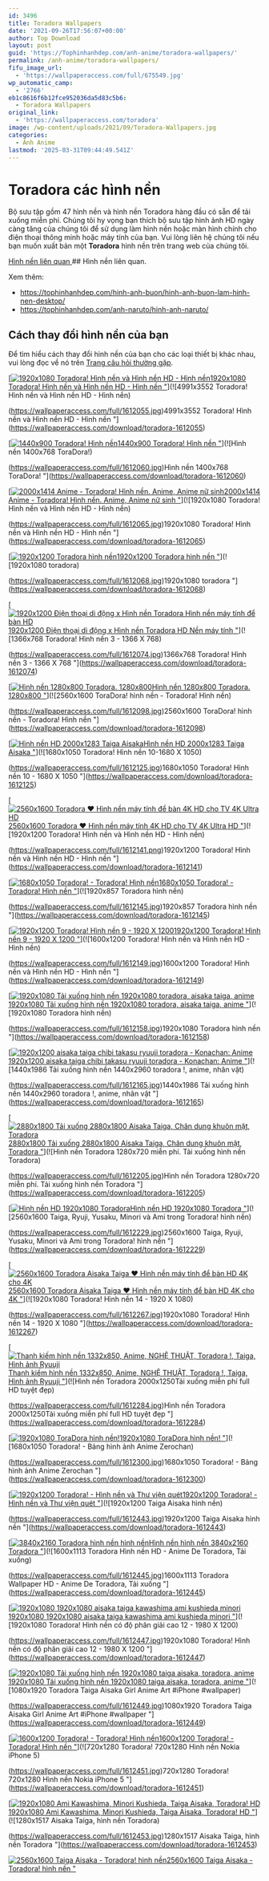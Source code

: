 ```yaml
---
id: 3496
title: Toradora Wallpapers
date: '2021-09-26T17:56:07+00:00'
author: Top Download
layout: post
guid: 'https://Tophinhanhdep.com/anh-anime/toradora-wallpapers/'
permalink: /anh-anime/toradora-wallpapers/
fifu_image_url:
  - 'https://wallpaperaccess.com/full/675549.jpg'
wp_automatic_camp:
  - '2766'
eb1c8616f6b12fce952036da5d83c5b6:
  - Toradora Wallpapers
original_link:
  - 'https://wallpaperaccess.com/toradora'
image: /wp-content/uploads/2021/09/Toradora-Wallpapers.jpg
categories:
  - Ảnh Anime
lastmod: '2025-03-31T09:44:49.541Z'
---
```

# Toradora các hình nền

Bộ sưu tập gồm 47 hình nền và hình nền Toradora hàng đầu có sẵn để tải xuống miễn phí. Chúng tôi hy vọng bạn thích bộ sưu tập hình ảnh HD ngày càng tăng của chúng tôi để sử dụng làm hình nền hoặc màn hình chính cho điện thoại thông minh hoặc máy tính của bạn. Vui lòng liên hệ chúng tôi nếu bạn muốn xuất bản một **Toradora** hình nền trên trang web của chúng tôi.

[Hình nền liên quan ](#related) ## Hình nền liên quan.

   
 Xem thêm:

   
- <https://tophinhanhdep.com/hinh-anh-buon/hinh-anh-buon-lam-hinh-nen-desktop/>
- <https://tophinhanhdep.com/anh-naruto/hinh-anh-naruto/>

## Cách thay đổi hình nền của bạn

Để tìm hiểu cách thay đổi hình nền của bạn cho các loại thiết bị khác nhau, vui lòng đọc về nó trên [Trang câu hỏi thường gặp](https://tophinhanhdep.com/faq/).

  
[[![1920x1080 Toradora!  Hình nền và Hình nền HD - Hình nền](https://wallpaperaccess.com/full/675549.jpg)1920x1080 Toradora! Hình nền và Hình nền HD - Hình nền "](https://wallpaperaccess.com/download/toradora-675549)](![4991x3552 Toradora!  Hình nền và Hình nền HD - Hình nền)

(https://wallpaperaccess.com/full/1612055.jpg)4991x3552 Toradora! Hình nền và Hình nền HD - Hình nền "](https://wallpaperaccess.com/download/toradora-1612055)

[[![1440x900 Toradora!  Hình nền](https://wallpaperaccess.com/full/1612059.png)1440x900 Toradora! Hình nền "](https://wallpaperaccess.com/download/toradora-1612059)](![Hình nền 1400x768 ToraDora!)

(https://wallpaperaccess.com/full/1612060.jpg)Hình nền 1400x768 ToraDora! "](https://wallpaperaccess.com/download/toradora-1612060)

[[![2000x1414 Anime - Toradora!  Hình nền.  Anime, Anime nữ sinh](https://wallpaperaccess.com/full/1612061.jpg)2000x1414 Anime - Toradora! Hình nền. Anime, Anime nữ sinh "](https://wallpaperaccess.com/download/toradora-1612061)](![1920x1080 Toradora!  Hình nền và Hình nền HD - Hình nền)

(https://wallpaperaccess.com/full/1612065.jpg)1920x1080 Toradora! Hình nền và Hình nền HD - Hình nền "](https://wallpaperaccess.com/download/toradora-1612065)

[[![1920x1200 Toradora hình nền](https://wallpaperaccess.com/full/1612067.jpg)1920x1200 Toradora hình nền "](https://wallpaperaccess.com/download/toradora-1612067)](![1920x1080 toradora)

(https://wallpaperaccess.com/full/1612068.jpg)1920x1080 toradora "](https://wallpaperaccess.com/download/toradora-1612068)

[[![1920x1200 Điện thoại di động x Hình nền Toradora Hình nền máy tính để bàn HD](https://wallpaperaccess.com/full/1612073.jpg)1920x1200 Điện thoại di động x Hình nền Toradora HD Nền máy tính "](https://wallpaperaccess.com/download/toradora-1612073)](![1366x768 Toradora!  Hình nền 3 - 1366 X 768)

(https://wallpaperaccess.com/full/1612074.jpg)1366x768 Toradora! Hình nền 3 - 1366 X 768 "](https://wallpaperaccess.com/download/toradora-1612074)

[[![Hình nền 1280x800 Toradora.  1280x800](https://wallpaperaccess.com/full/1612080.jpg)Hình nền 1280x800 Toradora. 1280x800 "](https://wallpaperaccess.com/download/toradora-1612080)](![2560x1600 ToraDora!  hình nền - Toradora!  Hình nền)

(https://wallpaperaccess.com/full/1612098.jpg)2560x1600 ToraDora! hình nền - Toradora! Hình nền "](https://wallpaperaccess.com/download/toradora-1612098)

[[![Hình nền HD 2000x1283 Taiga Aisaka](https://wallpaperaccess.com/full/1612123.png)Hình nền HD 2000x1283 Taiga Aisaka "](https://wallpaperaccess.com/download/toradora-1612123)](![1680x1050 Toradora!  Hình nền 10-1680 X 1050)

(https://wallpaperaccess.com/full/1612125.jpg)1680x1050 Toradora! Hình nền 10 - 1680 X 1050 "](https://wallpaperaccess.com/download/toradora-1612125)

[[![2560x1600 Toradora ❤ Hình nền máy tính để bàn 4K HD cho TV 4K Ultra HD](https://wallpaperaccess.com/full/1612135.jpg)2560x1600 Toradora ❤ Hình nền máy tính 4K HD cho TV 4K Ultra HD "](https://wallpaperaccess.com/download/toradora-1612135)](![1920x1200 Toradora!  Hình nền và Hình nền HD - Hình nền)

(https://wallpaperaccess.com/full/1612141.png)1920x1200 Toradora! Hình nền và Hình nền HD - Hình nền "](https://wallpaperaccess.com/download/toradora-1612141)

[[![1680x1050 Toradora!  - Toradora!  Hình nền](https://wallpaperaccess.com/full/675570.jpg)1680x1050 Toradora! - Toradora! Hình nền "](https://wallpaperaccess.com/download/toradora-675570)](![1920x857 Toradora hình nền)

(https://wallpaperaccess.com/full/1612145.jpg)1920x857 Toradora hình nền "](https://wallpaperaccess.com/download/toradora-1612145)

[[![1920x1200 Toradora!  Hình nền 9 - 1920 X 1200](https://wallpaperaccess.com/full/1612146.jpg)1920x1200 Toradora! Hình nền 9 - 1920 X 1200 "](https://wallpaperaccess.com/download/toradora-1612146)](![1600x1200 Toradora!  Hình nền và Hình nền HD - Hình nền)

(https://wallpaperaccess.com/full/1612149.jpg)1600x1200 Toradora! Hình nền và Hình nền HD - Hình nền "](https://wallpaperaccess.com/download/toradora-1612149)

[[![1920x1080 Tải xuống hình nền 1920x1080 toradora, aisaka taiga, anime](https://wallpaperaccess.com/full/1612152.jpg)1920x1080 Tải xuống hình nền 1920x1080 toradora, aisaka taiga, anime "](https://wallpaperaccess.com/download/toradora-1612152)](![1920x1080 Toradora hình nền)

(https://wallpaperaccess.com/full/1612158.jpg)1920x1080 Toradora hình nền "](https://wallpaperaccess.com/download/toradora-1612158)

[[![1920x1200 aisaka taiga chibi takasu ryuuji toradora - Konachan: Anime](https://wallpaperaccess.com/full/1612160.jpg)1920x1200 aisaka taiga chibi takasu ryuuji toradora - Konachan: Anime "](https://wallpaperaccess.com/download/toradora-1612160)](![1440x1986 Tải xuống hình nền 1440x2960 ​​toradora !, anime, nhân vật)

(https://wallpaperaccess.com/full/1612165.jpg)1440x1986 Tải xuống hình nền 1440x2960 ​​toradora !, anime, nhân vật "](https://wallpaperaccess.com/download/toradora-1612165)

[[![2880x1800 Tải xuống 2880x1800 Aisaka Taiga, Chân dung khuôn mặt, Toradora](https://wallpaperaccess.com/full/1612188.jpg)2880x1800 Tải xuống 2880x1800 Aisaka Taiga, Chân dung khuôn mặt, Toradora "](https://wallpaperaccess.com/download/toradora-1612188)](![Hình nền Toradora 1280x720 miễn phí.  Tải xuống hình nền Toradora)

(https://wallpaperaccess.com/full/1612205.jpg)Hình nền Toradora 1280x720 miễn phí. Tải xuống hình nền Toradora "](https://wallpaperaccess.com/download/toradora-1612205)

[[![Hình nền HD 1920x1080 Toradora](https://wallpaperaccess.com/full/1612215.jpg)Hình nền HD 1920x1080 Toradora "](https://wallpaperaccess.com/download/toradora-1612215)](![2560x1600 Taiga, Ryuji, Yusaku, Minori và Ami trong Toradora!  hình nền)

(https://wallpaperaccess.com/full/1612229.jpg)2560x1600 Taiga, Ryuji, Yusaku, Minori và Ami trong Toradora! hình nền "](https://wallpaperaccess.com/download/toradora-1612229)

[[![2560x1600 Toradora Aisaka Taiga ❤ Hình nền máy tính để bàn HD 4K cho 4K](https://wallpaperaccess.com/full/1612235.jpg)2560x1600 Toradora Aisaka Taiga ❤ Hình nền máy tính để bàn HD 4K cho 4K "](https://wallpaperaccess.com/download/toradora-1612235)](![1920x1080 Toradora!  Hình nền 14 - 1920 X 1080)

(https://wallpaperaccess.com/full/1612267.jpg)1920x1080 Toradora! Hình nền 14 - 1920 X 1080 "](https://wallpaperaccess.com/download/toradora-1612267)

[[![Thanh kiếm hình nền 1332x850, Anime, NGHỆ THUẬT, Toradora !, Taiga, Hình ảnh Ryuuji](https://wallpaperaccess.com/full/1612275.jpg)Thanh kiếm hình nền 1332x850, Anime, NGHỆ THUẬT, Toradora !, Taiga, Hình ảnh Ryuuji "](https://wallpaperaccess.com/download/toradora-1612275)](![Hình nền Toradora 2000x1250Tải xuống miễn phí full HD tuyệt đẹp)

(https://wallpaperaccess.com/full/1612284.jpg)Hình nền Toradora 2000x1250Tải xuống miễn phí full HD tuyệt đẹp "](https://wallpaperaccess.com/download/toradora-1612284)

[[![1920x1080 ToraDora hình nền!](https://wallpaperaccess.com/full/1612297.jpg)1920x1080 ToraDora hình nền! "](https://wallpaperaccess.com/download/toradora-1612297)](![1680x1050 Toradora!  - Bảng hình ảnh Anime Zerochan)

(https://wallpaperaccess.com/full/1612300.jpg)1680x1050 Toradora! - Bảng hình ảnh Anime Zerochan "](https://wallpaperaccess.com/download/toradora-1612300)

[[![1920x1200 Toradora!  - Hình nền và Thư viện quét](https://wallpaperaccess.com/full/1612442.jpg)1920x1200 Toradora! - Hình nền và Thư viện quét "](https://wallpaperaccess.com/download/toradora-1612442)](![1920x1200 Taiga Aisaka hình nền)

(https://wallpaperaccess.com/full/1612443.jpg)1920x1200 Taiga Aisaka hình nền "](https://wallpaperaccess.com/download/toradora-1612443)

[[![3840x2160 Toradora hình nền hình nền](https://wallpaperaccess.com/full/1612444.jpg)Hình nền hình nền 3840x2160 Toradora "](https://wallpaperaccess.com/download/toradora-1612444)](![1600x1113 Toradora Hình nền HD - Anime De Toradora, Tải xuống)

(https://wallpaperaccess.com/full/1612445.jpg)1600x1113 Toradora Wallpaper HD - Anime De Toradora, Tải xuống "](https://wallpaperaccess.com/download/toradora-1612445)

[[![1920x1080 1920x1080 aisaka taiga kawashima ami kushieda minori](https://wallpaperaccess.com/full/1612446.jpg)1920x1080 1920x1080 aisaka taiga kawashima ami kushieda minori "](https://wallpaperaccess.com/download/toradora-1612446)](![1920x1080 Toradora!  Hình nền có độ phân giải cao 12 - 1980 X 1200)

(https://wallpaperaccess.com/full/1612447.jpg)1920x1080 Toradora! Hình nền có độ phân giải cao 12 - 1980 X 1200 "](https://wallpaperaccess.com/download/toradora-1612447)

[[![1920x1080 Tải xuống hình nền 1920x1080 taiga aisaka, toradora, anime](https://wallpaperaccess.com/full/1612448.jpg)1920x1080 Tải xuống hình nền 1920x1080 taiga aisaka, toradora, anime "](https://wallpaperaccess.com/download/toradora-1612448)](![1080x1920 Toradora Taiga Aisaka Girl Anime Art #iPhone #wallpaper)

(https://wallpaperaccess.com/full/1612449.jpg)1080x1920 Toradora Taiga Aisaka Girl Anime Art #iPhone #wallpaper "](https://wallpaperaccess.com/download/toradora-1612449)

[[![1600x1200 Toradora!  - Toradora!  Hình nền](https://wallpaperaccess.com/full/1612450.jpg)1600x1200 Toradora! - Toradora! Hình nền "](https://wallpaperaccess.com/download/toradora-1612450)](![720x1280 Toradora!  720x1280 Hình nền Nokia iPhone 5)

(https://wallpaperaccess.com/full/1612451.jpg)720x1280 Toradora! 720x1280 Hình nền Nokia iPhone 5 "](https://wallpaperaccess.com/download/toradora-1612451)

[[![1920x1080 Ami Kawashima, Minori Kushieda, Taiga Aisaka, Toradora!  HD](https://wallpaperaccess.com/full/1612452.jpg)1920x1080 Ami Kawashima, Minori Kushieda, Taiga Aisaka, Toradora! HD "](https://wallpaperaccess.com/download/toradora-1612452)](![1280x1517 Aisaka Taiga, hình nền Toradora)

(https://wallpaperaccess.com/full/1612453.jpg)1280x1517 Aisaka Taiga, hình nền Toradora "](https://wallpaperaccess.com/download/toradora-1612453)

[![2560x1600 Taiga Aisaka - Toradora!  hình nền](https://wallpaperaccess.com/full/1612454.jpg)2560x1600 Taiga Aisaka - Toradora! hình nền "](https://wallpaperaccess.com/download/toradora-1612454)
